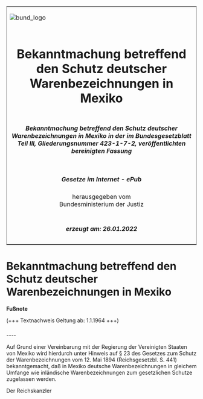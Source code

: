 <span id="DECKBLATT.html"></span>

<table border="0" frame="border" width="100%">

<tr valign="top">

<td align="left">

![bund\_logo](BfJ_2021_Web_de_de.gif)

</td>

<td align="right">

 

</td>

</tr>

<tr align="center" valign="middle">

<td colspan="2">

# Bekanntmachung betreffend den Schutz deutscher Warenbezeichnungen in Mexiko

</td>

</tr>

<tr align="center" valign="middle">

<td colspan="2">

##### Bekanntmachung betreffend den Schutz deutscher Warenbezeichnungen in Mexiko in der im Bundesgesetzblatt Teil III, Gliederungsnummer 423-1-7-2, veröffentlichten bereinigten Fassung

</td>

</tr>

<tr align="center" valign="middle">

<td colspan="2">

  
  

##### Gesetze im Internet - ePub  
  
herausgegeben vom  
Bundesministerium der Justiz

</td>

</tr>

<tr align="center" valign="bottom">

<td colspan="2">

  
  

##### erzeugt am: 26.01.2022

</td>

</tr>

</table>

<span id="BJNR002840899.html"></span>

# Bekanntmachung betreffend den Schutz deutscher Warenbezeichnungen in Mexiko

<div>

  
**Fußnote**

<div class="jnhtml">

<div>

<div class="jurAbsatz">

(+++ Textnachweis Geltung ab: 1.1.1964 +++)

</div>

</div>

</div>

</div>

<span id="BJNR002840899BJNE000100303.html"></span>

###   
\----

<div>

<div class="jnhtml">

<div>

<div class="jurAbsatz">

Auf Grund einer Vereinbarung mit der Regierung der Vereinigten Staaten
von Mexiko wird hierdurch unter Hinweis auf § 23 des Gesetzes zum Schutz
der Warenbezeichnungen vom 12. Mai 1894 (Reichsgesetzbl. S. 441)
bekanntgemacht, daß in Mexiko deutsche Warenbezeichnungen in gleichem
Umfange wie inländische Warenbezeichnungen zum gesetzlichen Schutze
zugelassen werden.  
  
<span class="SP">Der Reichskanzler</span>

</div>

</div>

</div>

</div>
